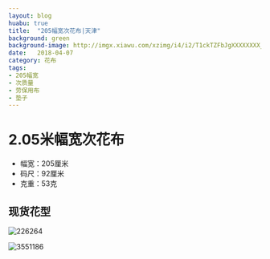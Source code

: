 ```yaml
---
layout: blog
huabu: true
title:  "205幅宽次花布|天津"
background: green
background-image: http://imgx.xiawu.com/xzimg/i4/i2/T1ckTZFbJgXXXXXXXX_!!0-item_pic.jpg
date:   2018-04-07
category: 花布
tags:
- 205幅宽
- 次质量
- 劳保用布
- 垫子
---
```


# 2.05米幅宽次花布
- 幅宽：205厘米
- 码尺：92厘米
- 克重：53克

## 现货花型

<!--![193](http://ww2.sinaimg.cn/large/0060lm7Tly1fprcy056dlj30zk0eon4t.jpg)-->

![226](http://wx1.sinaimg.cn/mw690/0060lm7Tly1fq3vfwxfgmj31hc0or11h.jpg)264

<!--![341](http://ww1.sinaimg.cn/large/0060lm7Tly1fprcyr1985j30oa06u40k.jpg)-->

![355](http://wx3.sinaimg.cn/mw690/0060lm7Tly1fq3upwwrw1j31kw0ga1i0.jpg)1186

<!--![358](http://ww4.sinaimg.cn/large/0060lm7Tly1fprcz9womsj31730e8ngc.jpg)-->

<!--![359](http://wx1.sinaimg.cn/mw690/0060lm7Tly1fq3uqwxmghj31jf0hsnfs.jpg)-->

<!--![375](http://wx3.sinaimg.cn/mw690/0060lm7Tly1fq3vhg101nj31hc0lcwoy.jpg)-->

